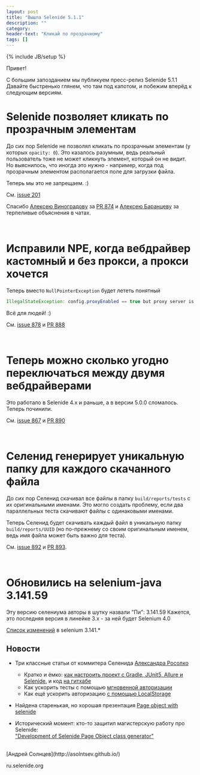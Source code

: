 ```yaml
---
layout: post
title: "Вышла Selenide 5.1.1"
description: ""
category:
header-text: "Кликай по прозрачному"
tags: []
---
```

{% include JB/setup %}

Привет!

С большим запозданием мы публикуем пресс-релиз Selenide 5.1.1 
Давайте быстренько глянем, что там под капотом, и побежим вперёд к следующим версиям. 


# Selenide позволяет кликать по прозрачным элементам
До сих пор Selenide не позволял кликать по прозрачным элементам (у которых `opacity: 0`).
Это казалось разумным, ведь реальный пользователь тоже не может кликнуть элемент, который он не видит.   
Но выяснилось, что иногда это нужно - например, когда под прозрачным элементом располагается поле для загрузки файла. 

Теперь мы это не запрещаем. :)

См. [issue 201](https://github.com/selenide/selenide/issues/201)

Спасибо [Алексею Виноградову](https://github.com/vinogradoff) за [PR 874](https://github.com/selenide/selenide/pull/874) 
и [Алексею Баранцеву](https://github.com/barancev) за терпеливые объяснения в чатах. 

<br/>

# Исправили NPE, когда вебдрайвер кастомный и без прокси, а прокси хочется

Теперь вместо `NullPointerException` будет лететь понятный 
```java
IllegalStateException: config.proxyEnabled == true but proxy server is not started.
```

Всё для людей! :)

См. [issue 878](https://github.com/selenide/selenide/issues/878) и [PR 888](https://github.com/selenide/selenide/pull/888)

<br/>

# Теперь можно сколько угодно переключаться между двумя вебдрайверами

Это работало в Selenide 4.x и раньше, а в версии 5.0.0 сломалось. Теперь починили. 

См. [issue 867](https://github.com/selenide/selenide/issues/867) и [PR 890](https://github.com/selenide/selenide/pull/890)

<br/>

# Селенид генерирует уникальную папку для каждого скачанного файла

До сих пор Селенид скачивал все файлы в папку `build/reports/tests` с их оригинальными именами.
Это могло создать проблему, если два параллельных теста скачивают файлы с одинаковыми именами.

Теперь Селенид будет скачивать каждый файл в уникальную папку `build/reports/UUID` 
(но по-прежнему со своим оригинальным именем, ведь имя файла может быть важно для теста). 

См. [issue 892](https://github.com/selenide/selenide/issues/892) и [PR 893](https://github.com/selenide/selenide/pull/893).

<br/>

# Обновились на selenium-java 3.141.59

Эту версию селениума авторы в шутку назвали "Пи": 3.141.59
Кажется, это последняя версия в линейке 3.x - за ней будет Selenium 4.0

[Список изменений]({{site.SELENIUM_CHANGELOG}}) в selenium 3.141.*



## Новости

* Три классные статьи от коммитера Селенида [Александра Росолко](https://github.com/rosolko)
  - Кратко и ёмко: [как настроить проект с Gradle, JUnit5, Allure и Selenide](https://medium.com/@rosolko/simple-allure-2-configuration-for-gradle-8cd3810658dd), 
    и код [на гитхабе](https://github.com/rosolko/allure-gradle-configuration)
  - Как ускорить тесты с помощью [мгновенной авторизации](https://medium.com/@rosolko/boost-you-autotests-with-fast-authorization-b3eee52ecc19)
  - Как ещё ускорить авторизацию [с помощью LocalStorage](https://medium.com/@rosolko/fast-authorization-level-local-storage-6c84e9b3cef1)

* Найдена старенькая, но хорошая презентация [Page object with selenide](https://www.slideshare.net/comaqa/page-object-with-selenide)

* Исторический момент: кто-то защитил магистерскую работу про Selenide:<br/>
  ["Development of Selenide Page Object class generator"](https://digi.lib.ttu.ee/i/?10612) 


<br>
[Андрей Солнцев](http://asolntsev.github.io/)

ru.selenide.org
